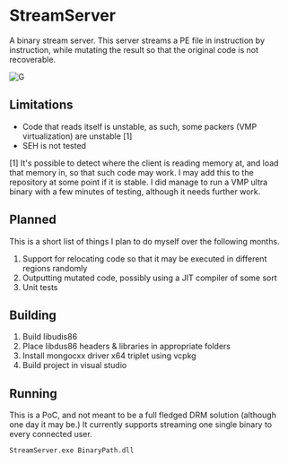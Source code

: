 # StreamServer
A binary stream server. This server streams a PE file in instruction by instruction, while mutating the result so that the 
original code is not recoverable.

![G](https://i.imgur.com/h72lzH7.gif)

## Limitations
* Code that reads itself is unstable, as such, some packers (VMP virtualization) are unstable [1]  
* SEH is not tested  
  

[1] It's possible to detect where the client is reading memory at, and load that memory in, so that such code may work. I may 
add this to the repository at some point if it is stable. I did manage to run a VMP ultra binary with a few minutes of testing, 
although it needs further work.

## Planned
This is a short list of things I plan to do myself over the following months.  

1) Support for relocating code so that it may be executed in different regions randomly
2) Outputting mutated code, possibly using a JIT compiler of some sort
3) Unit tests

## Building
1) Build libudis86
2) Place libdus86 headers & libraries in appropriate folders
3) Install mongocxx driver x64 triplet using vcpkg
4) Build project in visual studio

## Running
This is a PoC, and not meant to be a full fledged DRM solution (although one day it may be.) It currently supports streaming one 
single binary to every connected user.

```
StreamServer.exe BinaryPath.dll
```
